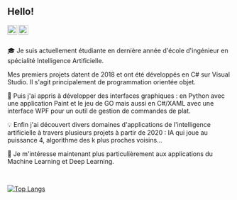 ## Hello!

<a href="https://www.linkedin.com/in/morgane-senejko-526675172/"><img align="left" width=22px src="https://cdn.jsdelivr.net/npm/simple-icons@v3/icons/linkedin.svg"/></a>
<a href="https://github.com/Morgane-SJK/"><img align="left" width=22px src="https://cdn.jsdelivr.net/npm/simple-icons@v3/icons/github.svg"/>
</a>

<br>
<br>

:mortar_board: Je suis actuellement étudiante en dernière année d'école d'ingénieur en spécialité Intelligence Artificielle.

Mes premiers projets datent de 2018 et ont été développés en C# sur Visual Studio. Il s'agit principalement de programmation orientée objet.

:art: Puis j'ai appris à développer des interfaces graphiques : en Python avec une application Paint et le jeu de GO mais aussi en C#/XAML avec une interface WPF pour un outil de gestion de commandes de plat.

:bulb: Enfin j'ai découvert divers domaines d'applications de l'intelligence artificielle à travers plusieurs projets à partir de 2020 : IA qui joue au puissance 4, algorithme des k plus proches voisins...

:telescope: Je m'intéresse maintenant plus particulièrement aux applications du Machine Learning et Deep Learning.

<br>

[![Top Langs](https://github-readme-stats.vercel.app/api/top-langs/?username=Morgane-SJK&layout=compact)](https://github.com/Morgane-SJK/github-readme-stats)


